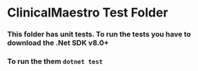 # ClinicalMaestro Test Folder

### This folder has unit tests. To run the tests you have to download the .Net SDK v8.0+

### To run the them `dotnet test`


